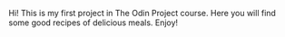 Hi!
This is my first project in The Odin Project course.
Here you  will find some good recipes of delicious meals.
Enjoy!